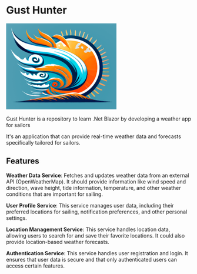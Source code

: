 # Gust Hunter

<img src="./Docs/GustHunter.png" alt="GustHunter logo" width="300px">

Gust Hunter is a repository to learn .Net Blazor by  developing a weather app for sailors

It's an application that can provide real-time weather data and forecasts specifically tailored for sailors.

## Features

**Weather Data Service**: Fetches and updates weather data from an external API (OpenWeatherMap). It should provide information like wind speed and direction, wave height, tide information, temperature, and other weather conditions that are important for sailing.

**User Profile Service**: This service manages user data, including their preferred locations for sailing, notification preferences, and other personal settings.

**Location Management Service**: This service handles location data, allowing users to search for and save their favorite locations. It could also provide location-based weather forecasts.

**Authentication Service**: This service handles user registration and login. It ensures that user data is secure and that only authenticated users can access certain features.

